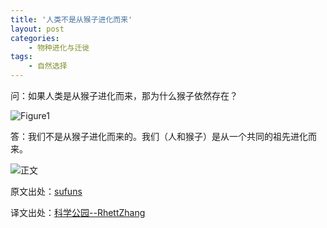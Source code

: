 ```yaml
---
title: '人类不是从猴子进化而来'
layout: post
categories:
    - 物种进化与迁徙
tags:
    - 自然选择
---
```


问：如果人类是从猴子进化而来，那为什么猴子依然存在？

![Figure1](http://m2.img.srcdd.com/farm5/d/2014/0720/03/02A37F62C5496BCD5F978D89835819D4_LARGE_600_400.jpeg)

答：我们不是从猴子进化而来的。我们（人和猴子）是从一个共同的祖先进化而来。

![正文](http://m2.img.srcdd.com/farm4/d/2014/0720/03/286501A2CE15697A06EC0750D79555EA_LARGE_600_3097.jpeg)

原文出处：[sufuns](http://sufuns.com/wp-content/uploads/2012/06/infographic.png)

译文出处：[科学公园--RhettZhang](http://www.scipark.net/archives/18372)
